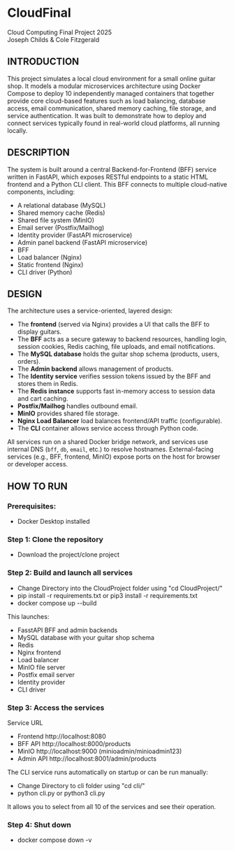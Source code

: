 # CloudFinal
Cloud Computing Final Project 2025 <br/>
Joseph Childs & Cole Fitzgerald

## INTRODUCTION
This project simulates a local cloud environment for a small online guitar shop. It models a modular microservices architecture using Docker Compose to deploy 10 independently managed containers that together provide core cloud-based features such as load balancing, database access, email communication, shared memory caching, file storage, and service authentication.
It was built to demonstrate how to deploy and connect services typically found in real-world cloud platforms, all running locally.

## DESCRIPTION
The system is built around a central Backend-for-Frontend (BFF) service written in FastAPI, which exposes RESTful endpoints to a static HTML frontend and a Python CLI client. This BFF connects to multiple cloud-native components, including:

- A relational database (MySQL)
- Shared memory cache (Redis)
- Shared file system (MinIO)
- Email server (Postfix/Mailhog)
- Identity provider (FastAPI microservice)
- Admin panel backend (FastAPI microservice)
- BFF
- Load balancer (Nginx)
- Static frontend (Nginx)
- CLI driver (Python)

## DESIGN
The architecture uses a service-oriented, layered design:

- The **frontend** (served via Nginx) provides a UI that calls the BFF to display guitars.
- The **BFF** acts as a secure gateway to backend resources, handling login, session cookies, Redis caching, file uploads, and email notifications.
- The **MySQL database** holds the guitar shop schema (products, users, orders).
- The **Admin backend** allows management of products.
- The **Identity service** verifies session tokens issued by the BFF and stores them in Redis.
- The **Redis instance** supports fast in-memory access to session data and cart caching.
- **Postfix/Mailhog** handles outbound email.
- **MinIO** provides shared file storage.
- **Nginx Load Balancer** load balances frontend/API traffic (configurable).
- The **CLI** container allows service access through Python code.

All services run on a shared Docker bridge network, and services use internal DNS (`bff`, `db`, `email`, etc.) to resolve hostnames. External-facing services (e.g., BFF, frontend, MinIO) expose ports on the host for browser or developer access.

## HOW TO RUN

### Prerequisites:
- Docker Desktop installed

### Step 1: Clone the repository
- Download the project/clone project

### Step 2: Build and launch all services
- Change Directory into the CloudProject folder using "cd CloudProject/"
- pip install -r requirements.txt or pip3 install -r requirements.txt
- docker compose up --build

This launches:
- FasstAPI BFF and admin backends
- MySQL database with your guitar shop schema
- Redis
- Nginx frontend
- Load balancer
- MinIO file server
- Postfix email server
- Identity provider
- CLI driver

### Step 3: Access the services
Service	URL
- Frontend	http://localhost:8080
- BFF API	http://localhost:8000/products
- MinIO	http://localhost:9000 (minioadmin/minioadmin123)
- Admin API	http://localhost:8001/admin/products

The CLI service runs automatically on startup or can be run manually:
- Change Directory to cli folder using "cd cli/"
- python cli.py or python3 cli.py

It allows you to select from all 10 of the services and see their operation.

### Step 4: Shut down
- docker compose down -v

